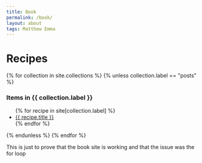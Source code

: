 ```yaml
---
title: Book
permalink: /book/
layout: about
tags: Matthew Emma
---
```

<html>
  <body>
    <h1>Recipes</h1>
    <div>
      {% for collection in site.collections %}
        {% unless collection.label == "posts" %}
          <h3 class="post-meta">
            Items in {{ collection.label }}
          </h3>
          <ul>
            {% for recipe in site[collection.label] %}
              <li><a class="navLink" href="{{ recipe.url }}">{{ recipe.title }}</a></li>
            {% endfor %}
          </ul>
        {% endunless %}
      {% endfor %}
    </div>
    <p>This is just to prove that the book site is working and that the issue was the for loop</p>
  </body>
</html>

